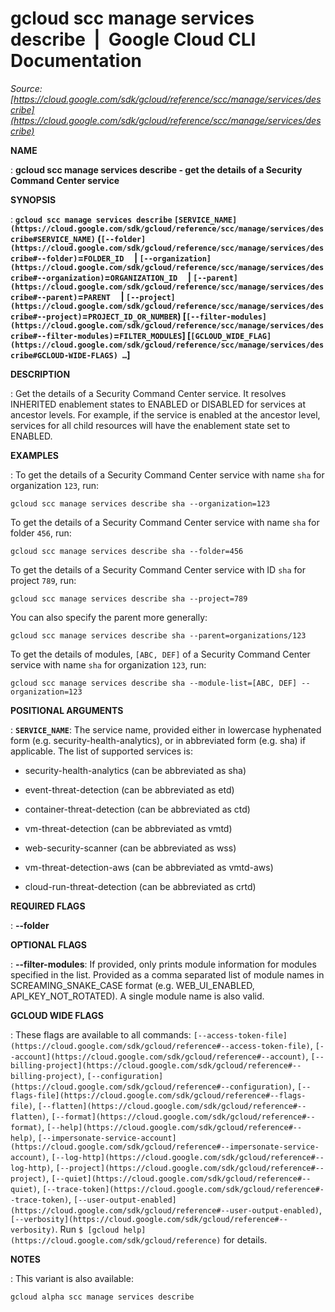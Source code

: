 # gcloud scc manage services describe  |  Google Cloud CLI Documentation

*Source: [https://cloud.google.com/sdk/gcloud/reference/scc/manage/services/describe](https://cloud.google.com/sdk/gcloud/reference/scc/manage/services/describe)*

**NAME**

: **gcloud scc manage services describe - get the details of a Security Command Center service**

**SYNOPSIS**

: **`gcloud scc manage services describe` `[SERVICE_NAME](https://cloud.google.com/sdk/gcloud/reference/scc/manage/services/describe#SERVICE_NAME)` (`[--folder](https://cloud.google.com/sdk/gcloud/reference/scc/manage/services/describe#--folder)`=`FOLDER_ID`     | `[--organization](https://cloud.google.com/sdk/gcloud/reference/scc/manage/services/describe#--organization)`=`ORGANIZATION_ID`     | `[--parent](https://cloud.google.com/sdk/gcloud/reference/scc/manage/services/describe#--parent)`=`PARENT`     | `[--project](https://cloud.google.com/sdk/gcloud/reference/scc/manage/services/describe#--project)`=`PROJECT_ID_OR_NUMBER`) [`[--filter-modules](https://cloud.google.com/sdk/gcloud/reference/scc/manage/services/describe#--filter-modules)`=`FILTER_MODULES`] [`[GCLOUD_WIDE_FLAG](https://cloud.google.com/sdk/gcloud/reference/scc/manage/services/describe#GCLOUD-WIDE-FLAGS) …`]**

**DESCRIPTION**

: Get the details of a Security Command Center service. It resolves INHERITED
enablement states to ENABLED or DISABLED for services at ancestor levels. For
example, if the service is enabled at the ancestor level, services for all child
resources will have the enablement state set to ENABLED.

**EXAMPLES**

: To get the details of a Security Command Center service with name
`sha` for organization `123`, run:

```
gcloud scc manage services describe sha --organization=123
```

To get the details of a Security Command Center service with name
`sha` for folder `456`, run:

```
gcloud scc manage services describe sha --folder=456
```

To get the details of a Security Command Center service with ID `sha`
for project `789`, run:

```
gcloud scc manage services describe sha --project=789
```

You can also specify the parent more generally:

```
gcloud scc manage services describe sha --parent=organizations/123
```

To get the details of modules, `[ABC, DEF]` of a Security Command
Center service with name `sha` for organization `123`,
run:

```
gcloud scc manage services describe sha --module-list=[ABC, DEF] --organization=123
```

**POSITIONAL ARGUMENTS**

: **`SERVICE_NAME`**:
The service name, provided either in lowercase hyphenated form (e.g.
security-health-analytics), or in abbreviated form (e.g. sha) if applicable.
The list of supported services is:

- security-health-analytics (can be abbreviated as sha)

- event-threat-detection (can be abbreviated as etd)

- container-threat-detection (can be abbreviated as ctd)

- vm-threat-detection (can be abbreviated as vmtd)

- web-security-scanner (can be abbreviated as wss)

- vm-threat-detection-aws (can be abbreviated as vmtd-aws)

- cloud-run-threat-detection (can be abbreviated as crtd)

**REQUIRED FLAGS**

: **--folder**

**OPTIONAL FLAGS**

: **--filter-modules**:
If provided, only prints module information for modules specified in the list.
Provided as a comma separated list of module names in SCREAMING_SNAKE_CASE
format (e.g. WEB_UI_ENABLED, API_KEY_NOT_ROTATED). A single module name is also
valid.

**GCLOUD WIDE FLAGS**

: These flags are available to all commands: `[--access-token-file](https://cloud.google.com/sdk/gcloud/reference#--access-token-file)`,
`[--account](https://cloud.google.com/sdk/gcloud/reference#--account)`, `[--billing-project](https://cloud.google.com/sdk/gcloud/reference#--billing-project)`,
`[--configuration](https://cloud.google.com/sdk/gcloud/reference#--configuration)`,
`[--flags-file](https://cloud.google.com/sdk/gcloud/reference#--flags-file)`,
`[--flatten](https://cloud.google.com/sdk/gcloud/reference#--flatten)`, `[--format](https://cloud.google.com/sdk/gcloud/reference#--format)`, `[--help](https://cloud.google.com/sdk/gcloud/reference#--help)`, `[--impersonate-service-account](https://cloud.google.com/sdk/gcloud/reference#--impersonate-service-account)`,
`[--log-http](https://cloud.google.com/sdk/gcloud/reference#--log-http)`,
`[--project](https://cloud.google.com/sdk/gcloud/reference#--project)`, `[--quiet](https://cloud.google.com/sdk/gcloud/reference#--quiet)`, `[--trace-token](https://cloud.google.com/sdk/gcloud/reference#--trace-token)`, `[--user-output-enabled](https://cloud.google.com/sdk/gcloud/reference#--user-output-enabled)`,
`[--verbosity](https://cloud.google.com/sdk/gcloud/reference#--verbosity)`.
Run `$ [gcloud help](https://cloud.google.com/sdk/gcloud/reference)` for details.

**NOTES**

: This variant is also available:

```
gcloud alpha scc manage services describe
```